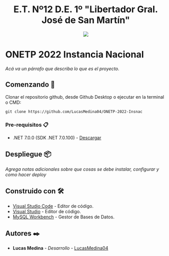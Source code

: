 <h1 align="center">E.T. Nº12 D.E. 1º "Libertador Gral. José de San Martín"</h1>
<p align="center">
  <img src="https://et12.edu.ar/imgs/et12.png">
</p>

# ONETP 2022 Instancia Nacional

_Acá va un párrafo que describa lo que es el proyecto._

## Comenzando 🚀

Clonar el repositorio github, desde Github Desktop o ejecutar en la terminal o CMD:
<!-- cambia el link de abajo al de tu repositorio y BORRA ESTE COMENTARIO -->
```
git clone https://github.com/LucasMedina04/ONETP-2022-Insnac
```

### Pre-requisitos 📋

- .NET 7.0.0 (SDK .NET 7.0.100) - [Descargar](https://dotnet.microsoft.com/download/dotnet/7.0)

## Despliegue 📦

_Agrega notas adicionales sobre que cosas se debe instalar, configurar y como hacer deploy_

## Construido con 🛠️

* [Visual Studio Code](https://code.visualstudio.com/#alt-downloads) - Editor de código.
* [Visual Studio](https://visualstudio.microsoft.com/es/vs/) - Editor de código.
* [MySQL Workbench](https://dev.mysql.com/downloads/workbench/) - Gestor de Bases de Datos.

## Autores ✒️

* **Lucas Medina** - *Desarrollo* - [LucasMedina04](https://github.com/LucasMedina04)
